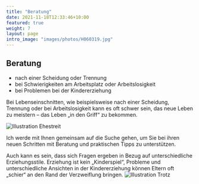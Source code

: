 ```yaml
---
title: "Beratung"
date: 2021-11-18T12:33:46+10:00
featured: true
weight: 7
layout: page
intro_image: "images/photos/H060319.jpg"
---
```


## Beratung

* nach einer Scheidung oder Trennung
* bei Schwierigkeiten am Arbeitsplatz oder Arbeitslosigkeit
* bei Problemen bei der Kindererziehung

Bei Lebenseinschnitten, wie beispielsweise nach einer Scheidung, Trennung oder bei  Arbeitslosigkeit kann es oft schwer sein, das neue Leben zu meistern – das Leben „in den Griff“ zu bekommen.

![Illustration Ehestreit](../../images/illustrations/PT_Quehenberger_Ehestreit.png)

Ich werde mit Ihnen gemeinsam auf die Suche gehen, um Sie bei ihren neuen Schritten mit Beratung und praktischen Tipps zu unterstützen.

Auch kann es sein, dass sich Fragen ergeben in Bezug auf unterschiedliche Erziehungsstile. Erziehung ist kein „Kinderspiel“, Probleme und unterschiedliche Ansichten in der Kindererziehung können Eltern oft „schier“ an den Rand der Verzweiflung bringen.
![Illustration Trotz](../../images/illustrations/PT_Quehenberger_Trotz.png)
